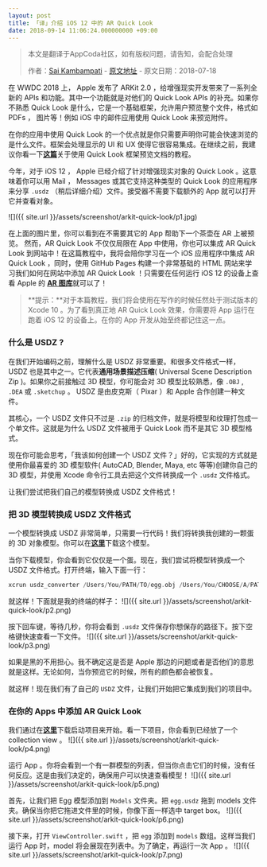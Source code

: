 ```yaml
---
layout: post
title: 「译」介绍 iOS 12 中的 AR Quick Look 
date: 2018-09-14 11:06:24.000000000 +09:00
---
```


> 本文是翻译于AppCoda社区，如有版权问题，请告知，会配合处理
>  
>  作者：[Sai Kambampati](https://www.appcoda.com/author/saikambampati/)    -    [原文地址](https://www.appcoda.com/arkit-quick-look/)    -    原文日期：2018-07-18

在 WWDC 2018 上， Apple 发布了 ARKit 2.0 ，给增强现实开发带来了一系列全新的 APIs 和功能。其中一个功能就是对他们的 Quick Look APIs 的补充。如果你不熟悉 Quick Look 是什么，它是一个基础框架，允许用户预览整个文件，格式如 PDFs ， 图片等！例如 iOS 中的邮件应用使用 Quick Look 来预览附件。

在你的应用中使用 Quick Look 的一个优点就是你只需要声明你可能会快速浏览的是什么文件。框架会处理显示的 UI 和 UX 使得它很容易集成。在继续之前，我建议你看一下[**这篇**](https://www.appcoda.com/quick-look-framework/)关于使用 Quick Look 框架预览文档的教程。

今年，对于 iOS 12 ， Apple 已经介绍了针对增强现实对象的 Quick Look 。这意味着你可以用 Mail ， Messages 或其它支持这种类型的 Quick Look 的应用程序来分享 `.usdz` （稍后详细介绍）文件。接受器不需要下载额外的 App 就可以打开它并查看对象。

![]({{  site.url  }}/assets/screenshot/arkit-quick-look/p1.jpg)

在上面的图片里，你可以看到在不需要其它的 App 帮助下一个茶壶在 AR 上被预览。 然而，AR Quick Look 不仅仅局限在 App 中使用，你也可以集成 AR Quick Look 到网站中！在这篇教程中，我将会陪你学习在一个 iOS 应用程序中集成 AR Quick Look ，同时，使用 GitHub Pages 构建一个非常基础的 HTML 网站来学习我们如何在网站中添加 AR Quick Look ！只需要在任何运行 iOS 12 的设备上查看 Apple 的 [**AR 图库**](https://developer.apple.com/arkit/gallery/)就可以了！

> **提示：**对于本篇教程，我们将会使用在写作的时候任然处于测试版本的 Xcode 10 。为了看到真正地 AR Quick Look 效果，你需要将 App 运行在跑着 iOS 12 的设备上。在你的 App 开发从始至终都记住这一点。
> 

### 什么是 USDZ ?

在我们开始编码之前，理解什么是 USDZ 非常重要。和很多文件格式一样， USDZ 也是其中之一。它代表**通用场景描述压缩**( Universal Scene Description Zip )。如果你之前接触过 3D 模型，你可能会对 3D 模型比较熟悉，像 `.OBJ` , `.DEA` 或 `.sketchup` 。 USDZ 是由皮克斯（ Pixar ）和 Apple 合作创建一种文件。

其核心，一个 USDZ 文件只不过是 `.zip` 的归档文件，就是将模型和纹理打包成一个单文件。这就是为什么 USDZ 文件被用于 Quick Look 而不是其它 3D 模型格式。

现在你可能会思考，「我该如何创建一个 USDZ 文件？」好的，它实现的方式就是使用你最喜爱的 3D 模型软件( AutoCAD, Blender, Maya, etc 等等)创建你自己的 3D 模型，并使用 Xcode 命令行工具去把这个文件转换成一个 `.usdz` 文件格式。

让我们尝试把我们自己的模型转换成 USDZ 文件格式！

### 把 3D 模型转换成 USDZ 文件格式
一个模型转换成 USDZ 非常简单，只需要一行代码！我们将转换我创建的一颗蛋的 3D 对象模型。你可以在[**这里**](https://github.com/appcoda/AR-Quick-Look-Demo/raw/master/egg.obj)下载这个模型。

当你下载模型，你会看到它仅仅是一个蛋。现在，我们尝试将模型转换成一个 USDZ 文件格式。打开终端，输入下面一行：

```swift
xcrun usdz_converter /Users/You/PATH/TO/egg.obj /Users/You/CHOOSE/A/PATH/TO/SAVE/egg.usdz
```

就这样！下面就是我的终端的样子：
![]({{  site.url  }}/assets/screenshot/arkit-quick-look/p2.png)

按下回车键，等待几秒，你将会看到 `.usdz` 文件保存你想保存的路径下。按下空格键快速查看一下文件。
![]({{  site.url  }}/assets/screenshot/arkit-quick-look/p3.png)

如果是黑的不用担心。我不确定这是否是 Apple 那边的问题或者是否他们的意思就是这样。无论如何，当你预览它的时候，所有的颜色都会被恢复。

就这样！现在我们有了自己的 `USDZ` 文件，让我们开始把它集成到我们的项目中。

### 在你的 Apps 中添加 AR Quick Look

我们通过在[**这里**](https://github.com/appcoda/AR-Quick-Look-Demo/raw/master/ARQuickLookStarter.zip)下载启动项目来开始。看一下项目，你会看到已经放了一个 collection view 。
![]({{  site.url  }}/assets/screenshot/arkit-quick-look/p4.png)

运行 App 。你将会看到一个有一群模型的列表，但当你点击它们的时候，没有任何反应。这是由我们决定的，确保用户可以快速查看模型！
![]({{  site.url  }}/assets/screenshot/arkit-quick-look/p5.png)

首先，让我们把 Egg 模型添加到 `Models` 文件夹。把 `egg.usdz` 拖到 models 文件夹。确保当你把它拖进文件里的时候，你像下面一样选中 target box。
![]({{  site.url  }}/assets/screenshot/arkit-quick-look/p6.png)

接下来，打开 `ViewController.swift` ，把 `egg` 添加到 `models` 数组。这样当我们运行 App 时，model 将会展现在列表中。为了确定，再运行一次 App 。
![]({{  site.url  }}/assets/screenshot/arkit-quick-look/p7.png)


